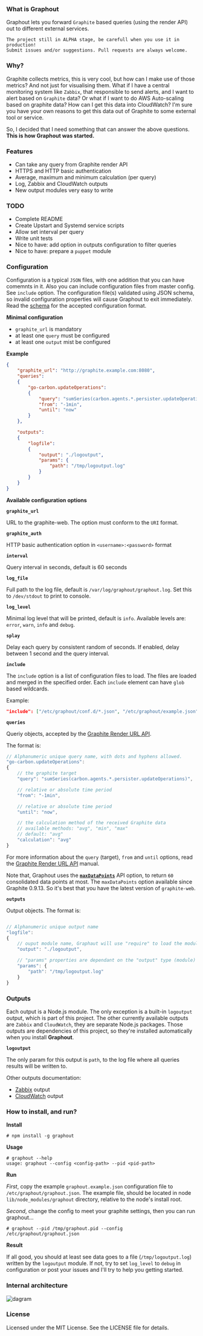 ### What is Graphout

Graphout lets you forward `Graphite` based queries (using the render API) out to different external services.

```
The project still in ALPHA stage, be carefull when you use it in production!
Submit issues and/or suggestions. Pull requests are always welcome.
```

### Why?

Graphite collects metrics, this is very cool, but how can I make use of those metrics? And not just
for visualising them. What if I have a central monitoring system like `Zabbix`, that responsible to
send alerts, and I want to alert based on `Graphite` data? Or what if I want to do AWS Auto-scaling
based on graphite data? How can I get this data into CloudWatch? I'm sure you have your own reasons
to get this data out of Graphite to some external tool or service.

So, I decided that I need something that can answer the above questions.
**This is how Graphout was started.**

### Features

- Can take any query from Graphite render API
- HTTPS and HTTP basic authentication
- Average, maximum and minimum calculation (per query)
- Log, Zabbix and CloudWatch outputs
- New output modules very easy to write

### TODO

- Complete README
- Create Upstart and Systemd service scripts
- Allow set interval per query
- Write unit tests
- Nice to have: add option in outputs configuration to filter queries
- Nice to have: prepare a `puppet` module

### Configuration

Configuration is a typical `JSON` files, with one addition that you can have comemnts in it.
Also you can include configuration files from master config. See `include` option.
The configuration file(s) validated using JSON schema, so invalid configuration properties will cause Graphout to exit immediately.
Read the [schema](https://raw.githubusercontent.com/shamil/graphout/master/lib/config-schema.json) for the accepted configuration format.

**Minimal configuration**

- `graphite_url` is mandatory
- at least one `query` must be configured
- at least one `output` mist be configured

**Example**

```json
{
    "graphite_url": "http://graphite.example.com:8080",
    "queries":
    {
        "go-carbon.updateOperations":
        {
            "query": "sumSeries(carbon.agents.*.persister.updateOperations)",
            "from": "-1min",
            "until": "now"
        }
    },

    "outputs":
    {
        "logfile":
        {
            "output": "./logoutput",
            "params": {
                "path": "/tmp/logoutput.log"
            }
        }
    }
}
```

**Available configuration options**

**`graphite_url`**

URL to the graphite-web. The option must conform to the `URI` format.

**`graphite_auth`**

HTTP basic authentication option in `<username>:<password>` format

**`interval`**

Query interval in seconds, default is 60 seconds

**`log_file`**

Full path to the log file, default is `/var/log/graphout/graphout.log`.
Set this to `/dev/stdout` to print to console.

**`log_level`**

Minimal log level that will be printed, default is `info`.
Available levels are: `error`, `warn`, `info` and  `debug`.

**`splay`**

Delay each query by consistent random of seconds.
If enabled, delay between 1 second and the query interval.

**`include`**

The `include` option is a list of configuration files to load. The files are loaded and merged in the specified order.
Each `include` element can have `glob` based wildcards.

Example:

```json
"include": ["/etc/graphout/conf.d/*.json", "/etc/graphout/example.json"]
```

**`queries`**

Queriy objects, accepted by the [Graphite Render URL API](http://graphite.readthedocs.org/en/latest/render_api.html#json).

The format is:

```javascript
// Alphanumeric unique query name, with dots and hyphens allowed.
"go-carbon.updateOperations":
{
    // the graphite target
    "query": "sumSeries(carbon.agents.*.persister.updateOperations)",

    // relative or absolute time period
    "from": "-1min",

    // relative or absolute time period
    "until": "now",

    // the calculation method of the received Graphite data
    // available methods: "avg", "min", "max"
    // default: "avg"
    "calculation": "avg"
}
```

For more information about the `query` (target), `from` and `until` options, read the
[Graphite Render URL API](http://graphite.readthedocs.org/en/latest/render_api.html) manual. 

Note that, Graphout uses the [**`maxDataPoints`**](http://graphite.readthedocs.org/en/latest/render_api.html#maxdatapoints) API option,
to return `60` consolidated data points at most. The `maxDataPoints` option available since Graphite 0.9.13.
So it's best that you have the latest version of `graphite-web`.

**`outputs`**

Output objects. The format is:

```javascript

// Alphanumeric unique output name
"logfile":
{
    // ouput module name, Graphaut will use "require" to load the module
    "output": "./logoutput",

    // "params" properties are dependant on the "output" type (module)
    "params": {
        "path": "/tmp/logoutput.log"
    }
}
```

### Outputs

Each output is a Node.js module. The only exception is a built-in `logoutput` output, which is part of this project.
The other currently available outputs are `Zabbix` and `CloudWatch`, they are separate Node.js packages. Those outputs are dependencies
of this project, so they're installed automatically when you install **Graphout**.

**`logoutput`**

The only param for this output is `path`, to the log file where all queries results will be written to.

Other outputs documentation:

- [Zabbix](https://github.com/shamil/graphout-output-zabbix) output
- [CloudWatch](https://github.com/shamil/graphout-output-cloudwatch) output

### How to install, and run?

**Install**

    # npm install -g graphout

**Usage**

    # graphout --help
    usage: graphout --config <config-path> --pid <pid-path>

**Run**

*First*, copy the example `graphout.example.json` configuration file to `/etc/graphout/graphout.json`.
The example file, should be located in node `lib/node_modules/graphout` directory, relative to the 
node's install root.

*Second*, change the config to meet your graphite settings, then you can run graphout...

    # graphout --pid /tmp/graphout.pid --config /etc/graphout/graphout.json

**Result**

If all good, you should at least see data goes to a file (`/tmp/logoutput.log`) written
by the `logoutput` module. If not, try to set `log_level` to `debug` in configuration or post your issues
and I'll try to help you getting started.

### Internal architecture

![dagram](https://raw.githubusercontent.com/shamil/graphout/master/diagram.png)

### License

Licensed under the MIT License. See the LICENSE file for details.
